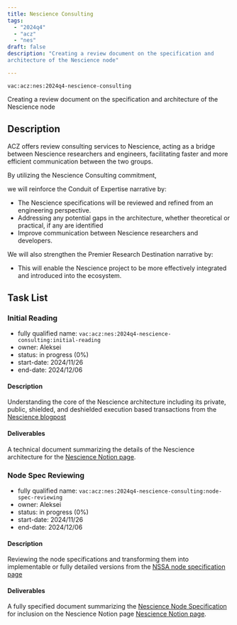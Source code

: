 ```yaml
---
title: Nescience Consulting
tags:
  - "2024q4"
  - "acz"
  - "nes"
draft: false
description: "Creating a review document on the specification and 
architecture of the Nescience node"

---
```


`vac:acz:nes:2024q4-nescience-consulting`

Creating a review document on the specification and 
architecture of the Nescience node
## Description

ACZ offers review consulting services to Nescience, 
acting as a bridge between Nescience researchers and engineers, 
facilitating faster and more efficient communication between the two groups.

By utilizing the Nescience Consulting commitment, 

we will reinforce the Conduit of Expertise narrative by:
* The Nescience specifications will be reviewed and refined from an engineering perspective.
* Addressing any potential gaps in the architecture, whether theoretical or practical, 
if any are identified
* Improve communication between Nescience researchers and developers.

We will also strengthen the Premier Research Destination narrative by: 
* This will enable the Nescience project to be more effectively integrated 
and introduced into the ecosystem.

## Task List

### Initial Reading

* fully qualified name: `vac:acz:nes:2024q4-nescience-consulting:initial-reading`
* owner: Aleksei
* status: in progress (0%)
* start-date: 2024/11/26
* end-date: 2024/12/06

#### Description

Understanding the core of the Nescience architecture including 
its private, public, shielded, and deshielded execution based transactions 
from the  [Nescience blogpost](https://vac.dev/rlog/Nescience-A-zkVM-leveraging-hiding-properties/)

#### Deliverables

A technical document summarizing the details of the Nescience architecture for the 
[Nescience Notion page](https://www.notion.so/Documents-to-review-10c8f96fb65c80b79c30f7e6b16e49fc).

### Node Spec Reviewing

* fully qualified name: `vac:acz:nes:2024q4-nescience-consulting:node-spec-reviewing`
* owner: Aleksei
* status: in progress (0%)
* start-date: 2024/11/26
* end-date: 2024/12/06

#### Description

Reviewing the node specifications and transforming them 
into implementable or fully detailed versions 
from the [NSSA node specification page](https://notes.status.im/S7bBz8o6TeinQ-NCgX3Pmw) 

#### Deliverables

A fully specified document summarizing the 
[Nescience Node Specification](https://www.notion.so/NSSA-s-Node-specs-10c8f96fb65c808e83b0fc95b99df35c) for 
inclusion on the Nescience Notion page 
[Nescience Notion page](https://www.notion.so/Documents-to-review-10c8f96fb65c80b79c30f7e6b16e49fc).